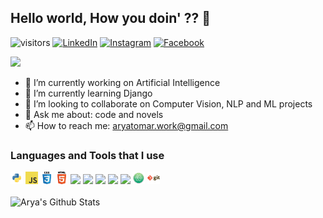 ## Hello world, How you doin' ?? 👋


![visitors](https://visitor-badge.glitch.me/badge?page_id=aryatomarAI.aryatomarAI)
<a href="https://www.linkedin.com/in/arya-tomar-483841184/" target="_blank"><img src="https://img.shields.io/badge/LinkedIn-%230077B5.svg?&style=flat-square&logo=linkedin&logoColor=white" alt="LinkedIn"></a>
<a href="https://www.instagram.com/arya_2696/" target="_blank"><img src="https://img.shields.io/badge/Instagram-%23E4405F.svg?&style=flat-square&logo=instagram&logoColor=white" alt="Instagram"></a>
<a href="https://www.facebook.com/sagar.tomar.3367/" target="_blank"><img src="https://img.shields.io/badge/Facebook-%231877F2.svg?&style=flat-square&logo=facebook&logoColor=white" alt="Facebook"></a>

<img src="https://media0.giphy.com/media/Vbtc9VG51NtzT1Qnv1/giphy.gif?cid=ecf05e47y49k5vv6re7q8alb4x7b6k5bto3k3c557ia4hz2s&rid=giphy.gif&ct=g" width=300 >

<br>

- 🔭 I’m currently working on Artificial Intelligence
- 🌱 I’m currently learning Django
- 👯 I’m looking to collaborate on Computer Vision, NLP and ML projects
- 💬 Ask me about: code and novels
- 📫 How to reach me: aryatomar.work@gmail.com

<h3><strong>Languages and Tools that I use</strong></h3>  
<code><img height="20" src="https://raw.githubusercontent.com/github/explore/80688e429a7d4ef2fca1e82350fe8e3517d3494d/topics/python/python.png"></code>
<code><img height="20" src="https://raw.githubusercontent.com/github/explore/80688e429a7d4ef2fca1e82350fe8e3517d3494d/topics/javascript/javascript.png"></code>
<code><img height="20" src="https://raw.githubusercontent.com/github/explore/80688e429a7d4ef2fca1e82350fe8e3517d3494d/topics/css/css.png"></code>
<code><img height="20" src="https://raw.githubusercontent.com/github/explore/80688e429a7d4ef2fca1e82350fe8e3517d3494d/topics/html/html.png"></code>
<code><img height="20" src="https://img.icons8.com/dusk/2x/anaconda.png"></code>
<code><img height="20" src="https://iconape.com/wp-content/png_logo_vector/scikit-learn-logo.png"></code>
<code><img height="20" src="https://seeklogo.com/images/T/tensorflow-logo-02FCED4F98-seeklogo.com.png"></code>
<code><img height="20" src="https://quintagroup.com/cms/python/images/opencv-logo.png/@@images/45c400ef-455a-40a1-93b3-5f0c6a81e746.png"></code>
<code><img height="20" src="https://lh3.googleusercontent.com/Bxp8IrKWEa-5KlyJp8jSXI5TAT7l0zA2XdEvdDtkEznVzhHLv01sSY82xu5nb1pfze121U6VHxwjc8HC31847_2GUzB-LJ1G3f4kcw"></code>
<code><img height="20" src="https://raw.githubusercontent.com/github/explore/80688e429a7d4ef2fca1e82350fe8e3517d3494d/topics/atom/atom.png"></code>
<code><img height="20" src="https://raw.githubusercontent.com/github/explore/80688e429a7d4ef2fca1e82350fe8e3517d3494d/topics/git/git.png"></code>
<div align="center">
</div>
<br>
<img src="https://github-readme-stats.vercel.app/api?username=aryatomarAI&show_icons=true&title_color=ffc857&icon_color=8ac926&text_color=daf7dc&bg_color=151515" alt="Arya's Github Stats">
<br>



<br>
